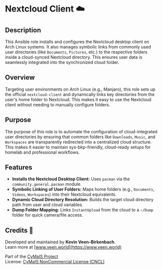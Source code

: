 # Nextcloud Client ☁️

## Description

This Ansible role installs and configures the Nextcloud desktop client on Arch Linux systems. It also manages symbolic links from commonly used user directories (like `Documents`, `Pictures`, etc.) to the respective folders inside a cloud-synced Nextcloud directory. This ensures user data is seamlessly integrated into the synchronized cloud folder.

## Overview

Targeting user environments on Arch Linux (e.g., Manjaro), this role sets up the official `nextcloud-client` and dynamically links key directories from the user's home folder to Nextcloud. This makes it easy to use the Nextcloud client without needing to manually configure folders.

## Purpose

The purpose of this role is to automate the configuration of cloud-integrated user directories by ensuring that common folders like `Downloads`, `Music`, and `Workspaces` are transparently redirected into a centralized cloud structure. This makes it easier to maintain sys-bkp-friendly, cloud-ready setups for homelab and professional workflows.

## Features

- **Installs the Nextcloud Desktop Client:** Uses `pacman` via the `community.general.pacman` module.
- **Symbolic Linking of User Folders:** Maps home folders (e.g., `Documents`, `Videos`, `Workspaces`) into their Nextcloud equivalents.
- **Dynamic Cloud Directory Resolution:** Builds the target cloud directory path from user and cloud variables.
- **Dump Folder Mapping:** Links `InstantUpload` from the cloud to a `~/Dump` folder for quick camera/file access.

## Credits 📝

Developed and maintained by **Kevin Veen-Birkenbach**.  
Learn more at [www.veen.world](https://www.veen.world)

Part of the [CyMaIS Project](https://github.com/kevinveenbirkenbach/cymais)  
License: [CyMaIS NonCommercial License (CNCL)](https://s.veen.world/cncl)
